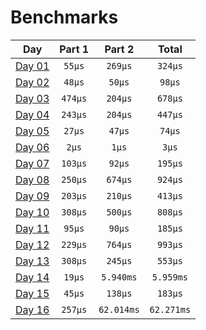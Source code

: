 # Benchmarks
|           Day            | Part 1  |   Part 2   |   Total    |
|:------------------------:|:-------:|:----------:|:----------:|
| [Day 01](./src/day01.rs) | `55µs`  |  `269µs`   |  `324µs`   |
| [Day 02](./src/day02.rs) | `48µs`  |   `50µs`   |   `98µs`   |
| [Day 03](./src/day03.rs) | `474µs` |  `204µs`   |  `678µs`   |
| [Day 04](./src/day04.rs) | `243µs` |  `204µs`   |  `447µs`   |
| [Day 05](./src/day05.rs) | `27µs`  |   `47µs`   |   `74µs`   |
| [Day 06](./src/day06.rs) |  `2µs`  |   `1µs`    |   `3µs`    |
| [Day 07](./src/day07.rs) | `103µs` |   `92µs`   |  `195µs`   |
| [Day 08](./src/day08.rs) | `250µs` |  `674µs`   |  `924µs`   |
| [Day 09](./src/day09.rs) | `203µs` |  `210µs`   |  `413µs`   |
| [Day 10](./src/day10.rs) | `308µs` |  `500µs`   |  `808µs`   |
| [Day 11](./src/day11.rs) | `95µs`  |   `90µs`   |  `185µs`   |
| [Day 12](./src/day12.rs) | `229µs` |  `764µs`   |  `993µs`   |
| [Day 13](./src/day13.rs) | `308µs` |  `245µs`   |  `553µs`   |
| [Day 14](./src/day14.rs) | `19µs`  | `5.940ms`  | `5.959ms`  |
| [Day 15](./src/day15.rs) | `45µs`  |  `138µs`   |  `183µs`   |
| [Day 16](./src/day14.rs) | `257µs` | `62.014ms` | `62.271ms` |